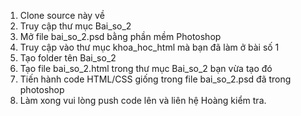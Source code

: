 1. Clone source này về
2. Truy cập thư mục Bai_so_2
3. Mở file bai_so_2.psd bằng phần mềm Photoshop
4. Truy cập vào thư mục khoa_hoc_html mà bạn đã làm ở bài số 1
5. Tạo folder tên Bai_so_2
4. Tạo file bai_so_2.html trong thư mục Bai_so_2 bạn vừa tạo đó
5. Tiến hành code HTML/CSS giống trong file bai_so_2.psd đã  trong photoshop
6. Làm xong vui lòng push code lên và liên hệ Hoàng kiểm tra.
